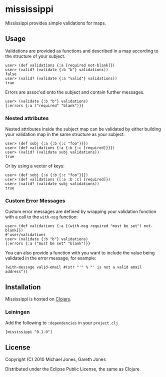 # mississippi

Mississippi provides simple validations for maps.

## Usage

Validations are provided as functions and described in a map according
to the structure of your subject.

    user> (def validations {:a [required not-blank]})
    user> (valid? (validate {:b "b"} validations))
    false
    user> (valid? (validate {:a "valid"} validations))
    true

Errors are assoc'ed onto the subject and contain further messages.

    user> (validate {:b "b"} validations)
    {:errors {:a ("required" "blank")}}

### Nested attributes

Nested attributes inside the subject map can be validated by either
building your validation map in the same structure as your subject:

    user> (def subj {:a {:b {:c "foo"}}})
    user> (def validations {:a {:b {:c [required]}}})
    user> (valid? (validate subj validations))
    true

Or by using a vector of keys:

    user> (def subj {:a {:b {:c "foo"}}})
    user> (def validations {[:a :b :c] [required]})
    user> (valid? (validate subj validations))
    true

### Custom Error Messages

Custom error messages are defined by wrapping your validation function
with a call to the `with-msg` function:

    user> (def validations {:a [(with-msg required "must be set") not-blank]})
    #'user/validations
    user> (validate {:b "b"} validations)
    {:errors {:a ("must be set" "blank")}}

You can also provide a function with you want to include the value
being validated in the error message, for example:

    (with-message valid-email #(str "'" % "' is not a valid email address"))

## Installation

Mississippi is hosted on [Clojars](http://www.clojars.org).

### Leiningen

Add the following to `:dependencies` in your `project.clj`

    [mississippi "0.1.0"]

## License

Copyright (C) 2010 Michael Jones, Gareth Jones

Distributed under the Eclipse Public License, the same as Clojure.

